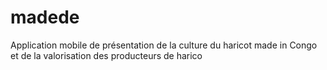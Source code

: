 # madede
Application mobile de présentation de la culture du haricot made in Congo et de la valorisation des producteurs de harico
